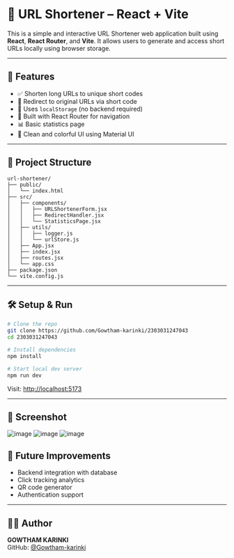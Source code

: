 # 🔗 URL Shortener – React + Vite

This is a simple and interactive URL Shortener web application built using **React**, **React Router**, and **Vite**. It allows users to generate and access short URLs locally using browser storage.

---

## 🚀 Features

- ✅ Shorten long URLs to unique short codes
- 🔁 Redirect to original URLs via short code
- 💾 Uses `localStorage` (no backend required)
- 🧭 Built with React Router for navigation
- 📊 Basic statistics page
- 🎨 Clean and colorful UI using Material UI

---

## 📁 Project Structure

```
url-shortener/
├── public/
│   └── index.html
├── src/
│   ├── components/
│   │   ├── URLShortenerForm.jsx
│   │   ├── RedirectHandler.jsx
│   │   └── StatisticsPage.jsx
│   ├── utils/
│   │   ├── logger.js
│   │   └── urlStore.js
│   ├── App.jsx
│   ├── index.jsx
│   ├── routes.jsx
│   └── app.css
├── package.json
└── vite.config.js
```

---

## 🛠️ Setup & Run

```bash
# Clone the repo
git clone https://github.com/Gowtham-karinki/2303031247043
cd 2303031247043

# Install dependencies
npm install

# Start local dev server
npm run dev
```

Visit: [http://localhost:5173](http://localhost:5173)

---

## 📸 Screenshot
![image](https://github.com/user-attachments/assets/ea91147f-b818-4a0e-888b-9de6a47f282f)
![image](https://github.com/user-attachments/assets/e80b7fd7-9cd1-41d1-8cfe-d60fd4949885)
![image](https://github.com/user-attachments/assets/955b6d7d-cec1-4407-bf0a-9dcbde39a973)

## 📌 Future Improvements

- Backend integration with database
- Click tracking analytics
- QR code generator
- Authentication support

---

## 🧑‍💻 Author

**GOWTHAM KARINKI**  
GitHub: [@Gowtham-karinki](https://github.com/Gowtham-karinki)


